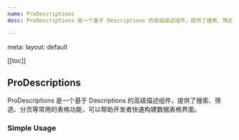 ```yaml
---
name: ProDescriptions
desc: ProDescriptions 是一个基于 Descriptions 的高级描述组件，提供了搜索、筛选、分页等常用的表格功能，可以帮助开发者快速构建数据表格界面。

---
```


<route lang="yaml">
meta:
  layout: default
</route>

[[toc]]

<script setup lang="ts">
    import BaseProDescriptions from '@/examples/ProDescriptions/base.vue'
    import BaseProDescriptionsRaw from '@/examples/ProDescriptions/base.vue?raw'
</script>

## ProDescriptions
ProDescriptions 是一个基于 Descriptions 的高级描述组件，提供了搜索、筛选、分页等常用的表格功能，可以帮助开发者快速构建数据表格界面。

### Simple Usage

<Demo title="Simple Usage" :raw="BaseProDescriptionsRaw">
    <BaseProDescriptions />
</Demo>
